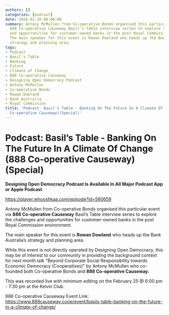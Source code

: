 ```yaml
---
authors: []
categories: [podcast]
date: 2020-02-20 00:00:00
summary: Antony McMullen from Co-operative Bonds organised this particular event via
  888 Co-operative Causeway Basil’s Table interview series to explore the challenges
  and opportunities for customer-owned banks in the post Royal Commission environment.
  The main speaker for this event is Rowan Dowland who heads up the Bank Australia’s
  strategy and planning area.
tags:
- Podcast
- Basil's Table
- Banking
- Future
- Climate of Change
- 888 Co-operative Causeway
- Designing Open Democracy Podcast
- Antony McMullen
- Co-operative Bonds
- Rowan Dowland
- Bank Australia
- Royal Commission
title: 'Podcast: Basil’s Table - Banking On The Future In A Climate Of Change (888
  Co-operative Causeway)(Special)'
---
```


# Podcast: Basil’s Table - Banking On The Future In A Climate Of Change (888 Co-operative Causeway)(Special)

**Designing Open Democracy Podcast Is Available In All Major Podcast App or Apple Podcast**

https://player.whooshkaa.com/episode?id=580659

Antony McMullen from Co-operative Bonds organised this particular event via **888 Co-operative Causeway** Basil’s Table interview series to explore the challenges and opportunities for customer-owned banks in the post Royal Commission environment.

The main speaker for this event is **Rowan Dowland** who heads up the Bank Australia’s strategy and planning area.

While this event is not directly operated by Designing Open Democracy, this may be of interest to our community in providing the background context for next month talk "Beyond Corporate Social Responsibility towards Economic Democracy (Cooperatives)" by Antony McMullen who co-founded both Co-operative Bonds and **888 Co-operative Causeway.**

This was recorded live with minimum editing on the February 25 @ 6:00 pm - 7:30 pm at the Kelvin Club.

888 Co-operative Causeway Event Link: https://www.888causeway.coop/event/basils-table-banking-on-the-future-in-a-climate-of-change/

<!-- more -->